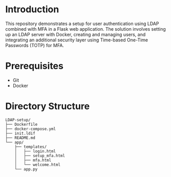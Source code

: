 # Introduction
This repository demonstrates a setup for user authentication using LDAP combined with MFA in a Flask web application. The solution involves setting up an LDAP server with Docker, creating and managing users, and integrating an additional security layer using Time-based One-Time Passwords (TOTP) for MFA.

# Prerequisites
* Git
* Docker

# Directory Structure
```
LDAP-setup/
├── Dockerfile
├── docker-compose.yml
├── init.ldif
├── README.md
└── app/
    ├── templates/
    │   ├── login.html
    │   ├── setup_mfa.html
    │   ├── mfa.html
    │   └── welcome.html
    └── app.py
```
